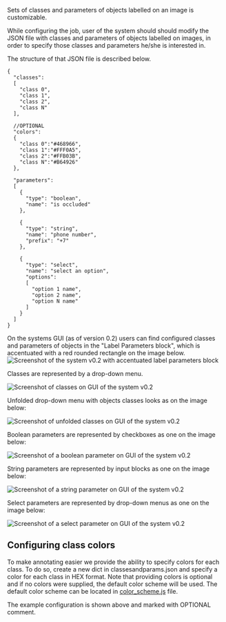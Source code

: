 Sets of classes and parameters of objects labelled on an image is customizable.

While configuring the job, user of the system should should modify the JSON file with 
classes and parameters of objects labelled on images, in order to specify those classes 
and parameters he/she is interested in.

The structure of that JSON file is described below.

    {
      "classes":
      [
        "class 0",
        "class 1",
        "class 2",
        "class N"
      ],

      //OPTIONAL
      "colors":
      {
        "class 0":"#468966",
        "class 1":"#FFF0A5",
        "class 2":"#FFB03B",
        "class N":"#B64926"
      },  
    
      "parameters":
      [
        {
          "type": "boolean",
          "name": "is occluded"
        },
    
        {
          "type": "string",
          "name": "phone number",
          "prefix": "+7"
        },
    
        {
          "type": "select",
          "name": "select an option",
          "options":
          [
            "option 1 name",
            "option 2 name",
            "option N name"
          ]
        }
      ]
    }

On the systems GUI (as of version 0.2) users can find  configured classes and parameters 
of objects in the "Label Parameters block", which is accentuated with a red rounded rectangle 
on the image below.
![Screenshot of the system v0.2 with accentuated label parameters
 block](https://s18.postimg.org/o8lkh2u6h/system_v0.2_with_accentuated_label_parameters_bl.png)

Classes are represented by a drop-down menu.

![Screenshot of classes on GUI of the system v0.2](https://s18.postimg.org/gamk1orih/objects_classes_v0.2.png)

Unfolded drop-down menu with objects classes looks as on the image below:

![Screenshot of unfolded classes on GUI of the system
 v0.2](https://s18.postimg.org/3kmx2c8y1/objects_classes_v0.2_unfolded_menu.png)

Boolean parameters are represented by checkboxes as one on the image below:

![Screenshot of a boolean parameter on GUI of the system
   v0.2](https://s18.postimg.org/8tdcmh1zd/boolean_v0.2.png)

String parameters are represented by input blocks as one on the image below:

![Screenshot of a string parameter on GUI of the system
   v0.2](https://s18.postimg.org/4cpl1jd55/string_v0.2.png)
   
Select parameters are represented by drop-down menus as one on the image below:

![Screenshot of a select parameter on GUI of the system
   v0.2](https://s18.postimg.org/vyscm7wi1/select_v0.2.png)

## Configuring class colors

To make annotating easier we provide the ability to specify colors for each class. To do so, create a new dict in classesandparams.json and specify a color for each class in HEX format. Note that providing colors is optional and if no colors were supplied, the default color scheme will be used. The default color scheme can be located in [color_scheme.js](link_to_color_scheme_after_merge) file. 

The example configuration is shown above and marked with OPTIONAL comment. 
